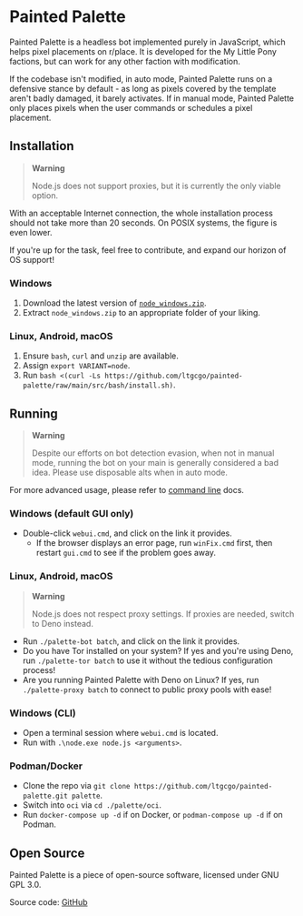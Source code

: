 # Painted Palette
Painted Palette is a headless bot implemented purely in JavaScript, which helps pixel placements on r/place. It is developed for the My Little Pony factions, but can work for any other faction with modification.

If the codebase isn't modified, in auto mode, Painted Palette runs on a defensive stance by default - as long as pixels covered by the template aren't badly damaged, it barely activates. If in manual mode, Painted Palette only places pixels when the user commands or schedules a pixel placement.

## Installation
> **Warning**
> 
> Node.js does not support proxies, but it is currently the only viable option.

With an acceptable Internet connection, the whole installation process should not take more than 20 seconds. On POSIX systems, the figure is even lower.

If you're up for the task, feel free to contribute, and expand our horizon of OS support!

### Windows
1. Download the latest version of [`node_windows.zip`](https://github.com/ltgcgo/painted-palette/releases/latest/download/node_windows.zip).
2. Extract `node_windows.zip` to an appropriate folder of your liking.

### Linux, Android, macOS
1. Ensure `bash`, `curl` and `unzip` are available.
2. Assign `export VARIANT=node`.
3. Run `bash <(curl -Ls https://github.com/ltgcgo/painted-palette/raw/main/src/bash/install.sh)`.

## Running
> **Warning**
> 
> Despite our efforts on bot detection evasion, when not in manual mode, running the bot on your main is generally considered a bad idea. Please use disposable alts when in auto mode.

For more advanced usage, please refer to [command line](cli.md) docs.

### Windows (default GUI only)
* Double-click `webui.cmd`, and click on the link it provides.
  * If the browser displays an error page, run `winFix.cmd` first, then restart `gui.cmd` to see if the problem goes away.

### Linux, Android, macOS
> **Warning**
> 
> Node.js does not respect proxy settings. If proxies are needed, switch to Deno instead.

* Run `./palette-bot batch`, and click on the link it provides.
* Do you have Tor installed on your system? If yes and you're using Deno, run `./palette-tor batch` to use it without the tedious configuration process!
* Are you running Painted Palette with Deno on Linux? If yes, run `./palette-proxy batch` to connect to public proxy pools with ease!

### Windows (CLI)
* Open a terminal session where `webui.cmd` is located.
* Run with `.\node.exe node.js <arguments>`.

### Podman/Docker
* Clone the repo via `git clone https://github.com/ltgcgo/painted-palette.git palette`.
* Switch into `oci` via `cd ./palette/oci`.
* Run `docker-compose up -d` if on Docker, or `podman-compose up -d` if on Podman.

## Open Source
Painted Palette is a piece of open-source software, licensed under GNU GPL 3.0.

Source code: [GitHub](https://github.com/ltgcgo/painted-palette)